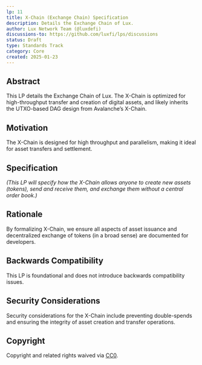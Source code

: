 ```yaml
---
lp: 11
title: X-Chain (Exchange Chain) Specification
description: Details the Exchange Chain of Lux.
author: Lux Network Team (@luxdefi)
discussions-to: https://github.com/luxfi/lps/discussions
status: Draft
type: Standards Track
category: Core
created: 2025-01-23
---
```


## Abstract

This LP details the Exchange Chain of Lux. The X-Chain is optimized for high-throughput transfer and creation of digital assets, and likely inherits the UTXO-based DAG design from Avalanche’s X-Chain.

## Motivation

The X-Chain is designed for high throughput and parallelism, making it ideal for asset transfers and settlement.

## Specification

*(This LP will specify how the X-Chain allows anyone to create new assets (tokens), send and receive them, and exchange them without a central order book.)*

## Rationale

By formalizing X-Chain, we ensure all aspects of asset issuance and decentralized exchange of tokens (in a broad sense) are documented for developers.

## Backwards Compatibility

This LP is foundational and does not introduce backwards compatibility issues.

## Security Considerations

Security considerations for the X-Chain include preventing double-spends and ensuring the integrity of asset creation and transfer operations.

## Copyright

Copyright and related rights waived via [CC0](../LICENSE.md).